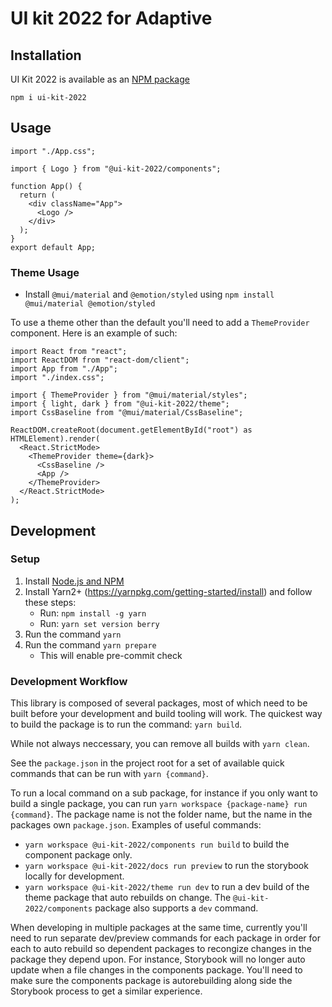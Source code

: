 # UI kit 2022 for Adaptive

## Installation

UI Kit 2022 is available as an [NPM package](https://www.npmjs.com/package/ui-kit-2022)

```
npm i ui-kit-2022
```

## Usage

```
import "./App.css";

import { Logo } from "@ui-kit-2022/components";

function App() {
  return (
    <div className="App">
      <Logo />
    </div>
  );
}
export default App;
```

### Theme Usage

- Install `@mui/material` and `@emotion/styled` using `npm install @mui/material @emotion/styled`

To use a theme other than the default you'll need to add a `ThemeProvider` component. Here is an example of such:

```
import React from "react";
import ReactDOM from "react-dom/client";
import App from "./App";
import "./index.css";

import { ThemeProvider } from "@mui/material/styles";
import { light, dark } from "@ui-kit-2022/theme";
import CssBaseline from "@mui/material/CssBaseline";

ReactDOM.createRoot(document.getElementById("root") as HTMLElement).render(
  <React.StrictMode>
    <ThemeProvider theme={dark}>
      <CssBaseline />
      <App />
    </ThemeProvider>
  </React.StrictMode>
);
```

## Development

### Setup

1. Install [Node.js and NPM](https://nodejs.org/en/download/)
2. Install Yarn2+ (https://yarnpkg.com/getting-started/install) and follow these steps:
   - Run: `npm install -g yarn`
   - Run: `yarn set version berry`
3. Run the command `yarn`
4. Run the command `yarn prepare`
   - This will enable pre-commit check

### Development Workflow

This library is composed of several packages, most of which need to be built before your development and build tooling will work. The quickest way to build the package is to run the command: `yarn build`.

While not always neccessary, you can remove all builds with `yarn clean`.

See the `package.json` in the project root for a set of available quick commands that can be run with `yarn {command}`.

To run a local command on a sub package, for instance if you only want to build a single package, you can run `yarn workspace {package-name} run {command}`. The package name is not the folder name, but the name in the packages own `package.json`. Examples of useful commands:

- `yarn workspace @ui-kit-2022/components run build` to build the component package only.
- `yarn workspace @ui-kit-2022/docs run preview` to run the storybook locally for development.
- `yarn workspace @ui-kit-2022/theme run dev` to run a dev build of the theme package that auto rebuilds on change. The `@ui-kit-2022/components` package also supports a `dev` command.

When developing in multiple packages at the same time, currently you'll need to run separate dev/preview commands for each package in order for each to auto rebuild so dependent packages to recongize changes in the package they depend upon.
For instance, Storybook will no longer auto update when a file changes in the components package. You'll need to make sure the components package is autorebuilding along side the Storybook process to get a similar experience.
